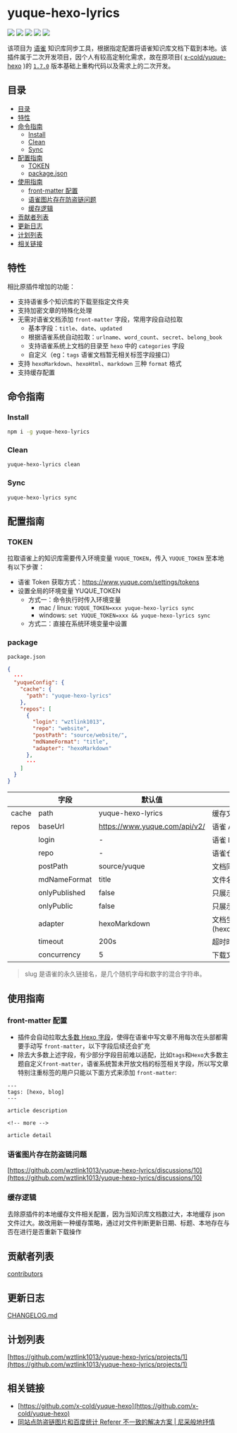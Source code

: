 # yuque-hexo-lyrics

[![](https://img.shields.io/github/package-json/v/wztlink1013/yuque-hexo-lyrics)](https://img.shields.io/github/package-json/v/wztlink1013/yuque-hexo-lyrics) [![](https://github.com/wztlink1013/yuque-hexo-lyrics/actions/workflows/ci.yml/badge.svg)](https://github.com/wztlink1013/yuque-hexo-lyrics/actions/workflows/ci.yml/badge.svg) [![](https://img.shields.io/npm/dt/yuque-hexo-lyrics)](https://www.npmjs.com/package/yuque-hexo-lyrics) [![](https://img.shields.io/badge/powered%20by-wztlink1013-orange)](https://github.com/wztlink1013/yuque-hexo-lyrics) [![](https://img.shields.io/badge/license-MIT-blue.svg)](./LICENSE)

该项目为 [语雀](https://www.yuque.com/) 知识库同步工具，根据指定配置将语雀知识库文档下载到本地。该插件属于二次开发项目，因个人有较高定制化需求，故在原项目( [x-cold/yuque-hexo](https://github.com/x-cold/yuque-hexo) )的 [`1.7.0`](https://www.npmjs.com/package/yuque-hexo/v/1.7.0) 版本基础上重构代码以及需求上的二次开发。

## 目录

- [目录](#目录)
- [特性](#特性)
- [命令指南](#命令指南)
  - [Install](#install)
  - [Clean](#clean)
  - [Sync](#sync)
- [配置指南](#配置指南)
  - [TOKEN](#token)
  - [package.json](#package)
- [使用指南](#使用指南)
  - [front-matter 配置](#front-matter配置)
  - [语雀图片存在防盗链问题](#语雀图片存在防盗链问题)
  - [缓存逻辑](#缓存逻辑)
- [贡献者列表](#贡献者列表)
- [更新日志](#更新日志)
- [计划列表](#计划列表)
- [相关链接](#相关链接)

## 特性

相比原插件增加的功能：

- 支持语雀多个知识库的下载至指定文件夹
- 支持加密文章的特殊化处理
- 无需对语雀文档添加 `front-matter` 字段，常用字段自动拉取
  - 基本字段：`title`、`date`、`updated`
  - 根据语雀系统自动拉取：`urlname`、`word_count`、`secret`、`belong_book`
  - 支持语雀系统上文档的目录至 `hexo` 中的 `categories` 字段
  - 自定义（eg：`tags` 语雀文档暂无相关标签字段接口）
- 支持 `hexoMarkdown`、`hexoHtml`、`markdown` 三种 `format` 格式
- 支持缓存配置

## 命令指南

### Install

```bash
npm i -g yuque-hexo-lyrics
```

### Clean

```bash
yuque-hexo-lyrics clean
```

### Sync

```bash
yuque-hexo-lyrics sync
```

## 配置指南

### TOKEN

拉取语雀上的知识库需要传入环境变量 `YUQUE_TOKEN`，传入 `YUQUE_TOKEN` 至本地有以下步骤：

- 语雀 Token 获取方式：https://www.yuque.com/settings/tokens
- 设置全局的环境变量 YUQUE_TOKEN
  - 方式一：命令执行时传入环境变量
    - mac / linux: `YUQUE_TOKEN=xxx yuque-hexo-lyrics sync`
    - windows: `set YUQUE_TOKEN=xxx && yuque-hexo-lyrics sync`
  - 方式二：直接在系统环境变量中设置

### package

`package.json`

```json
{
  ···
  "yuqueConfig": {
    "cache": {
      "path": "yuque-hexo-lyrics"
    },
    "repos": [
      {
        "login": "wztlink1013",
        "repo": "website",
        "postPath": "source/website/",
        "mdNameFormat": "title",
        "adapter": "hexoMarkdown"
      },
      ···
    ]
  }
}
```

|  | 字段 | 默认值 | 描述 |
| --- | --- | --- | --- |
| cache | path | yuque-hexo-lyrics | 缓存文件名 |
| repos | baseUrl | https://www.yuque.com/api/v2/ | 语雀 API 地址 |
|  | login | - | 语雀 login (group), 也称为个人路径 |
|  | repo | - | 语雀仓库短名称，也称为语雀知识库路径 |
|  | postPath | source/yuque | 文档同步后生成的路径 |
|  | mdNameFormat | title | 文件名命名方式 (title / slug) |
|  | onlyPublished | false | 只展示已经发布的文章 |
|  | onlyPublic | false | 只展示公开文章 |
|  | adapter | hexoMarkdown | 文档生成格式 (hexoMarkdown/hexoHtml/markdown) |
|  | timeout | 200s | 超时时间 |
|  | concurrency | 5 | 下载文章并发数 |

> slug 是语雀的永久链接名，是几个随机字母和数字的混合字符串。

## 使用指南

### front-matter 配置

- 插件会自动拉取[大多数 Hexo 字段](#特性)，使得在语雀中写文章不用每次在头部都需要手动写 `front-matter`，以下字段后续还会扩充
- 除去大多数上述字段，有少部分字段目前难以适配，比如`tags`和`Hexo`大多数主题自定义`front-matter`，语雀系统暂未开放文档的标签相关字段，所以写文章特别注重标签的用户只能以下面方式来添加 `front-matter`:

```
---
tags: [hexo, blog]
---

article description

<!-- more -->

article detail
```

### 语雀图片存在防盗链问题

[https://github.com/wztlink1013/yuque-hexo-lyrics/discussions/10](https://github.com/wztlink1013/yuque-hexo-lyrics/discussions/10)

### 缓存逻辑

去除原插件的本地缓存文件相关配置，因为当知识库文档数过大，本地缓存 json 文件过大。故改用新一种缓存策略，通过对文件判断更新日期、标题、本地存在与否在进行是否重新下载操作

## 贡献者列表

[contributors](https://github.com/wztlink1013/yuque-hexo-lyrics/graphs/contributors)

## 更新日志

[CHANGELOG.md](./CHANGELOG.md)

## 计划列表

[https://github.com/wztlink1013/yuque-hexo-lyrics/projects/1](https://github.com/wztlink1013/yuque-hexo-lyrics/projects/1)

## 相关链接

- [https://github.com/x-cold/yuque-hexo](https://github.com/x-cold/yuque-hexo)
- [同站点防盗链图片和百度统计 Referer 不一致的解决方案 | 尼采般地抒情](https://www.wztlink1013.com/blog/ugwagn/)
